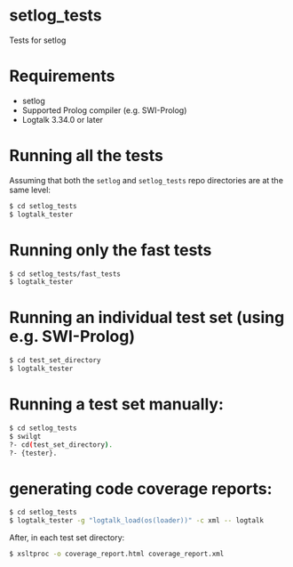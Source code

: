 # setlog_tests

Tests for setlog

# Requirements

- setlog
- Supported Prolog compiler (e.g. SWI-Prolog)
- Logtalk 3.34.0 or later

# Running all the tests

Assuming that both the `setlog` and `setlog_tests` repo directories are at the same level:

```bash
$ cd setlog_tests
$ logtalk_tester
```

# Running only the fast tests

```bash
$ cd setlog_tests/fast_tests
$ logtalk_tester
```

# Running an individual test set (using e.g. SWI-Prolog)

```bash
$ cd test_set_directory
$ logtalk_tester
```

# Running a test set manually:

```bash
$ cd setlog_tests
$ swilgt
?- cd(test_set_directory).
?- {tester}.
```

# generating code coverage reports:

```bash
$ cd setlog_tests
$ logtalk_tester -g "logtalk_load(os(loader))" -c xml -- logtalk
```

After, in each test set directory:

```bash
$ xsltproc -o coverage_report.html coverage_report.xml
```
